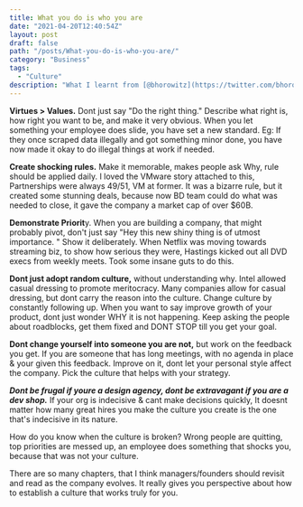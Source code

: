 ```yaml
---
title: What you do is who you are
date: "2021-04-20T12:40:54Z"
layout: post
draft: false
path: "/posts/What-you-do-is-who-you-are/"
category: "Business"
tags:
  - "Culture"
description: "What I learnt from [@bhorowitz](https://twitter.com/bhorowitz) new book - What you do is who you are. What it taught me particularly about culture."
---
```




**Virtues > Values.** Dont just say "Do the right thing." Describe what right is, how right you want to be, and make it very obvious. When you let something your employee does slide, you have set a new standard. Eg: If they once scraped data illegally and got something minor done, you have now made it okay to do illegal things at work if needed. 

**Create shocking rules.** Make it memorable, makes people ask Why, rule should be applied daily. I loved the VMware story attached to this, Partnerships were always 49/51, VM at former. It was a bizarre rule, but it created some stunning deals, because now BD team could do what was needed to close, it gave the company a market cap of over $60B. 

**Demonstrate Priorit**y. When you are building a company, that might probably pivot, don't just say "Hey this new shiny thing is of utmost importance. " Show it deliberately. When Netflix was moving towards streaming biz, to show how serious they were, Hastings kicked out all DVD execs from weekly meets. Took some insane guts to do this. 

**Dont just adopt random culture,** without understanding why. Intel allowed casual dressing to promote meritocracy. Many companies allow for casual dressing, but dont carry the reason into the culture. Change culture by constantly following up. When you want to say improve growth of your product, dont just wonder WHY it is not happening. Keep asking the people about roadblocks, get them fixed and DONT STOP till you get your goal. 

**Dont change yourself into someone you are not,** but work on the feedback you get. If you are someone that has long meetings, with no agenda in place & your given this feedback. Improve on it, dont let your personal style affect the company. Pick the culture that helps with your strategy.

 ***Dont be frugal if youre a design agency, dont be extravagant if you are a dev shop.*** If your org is indecisive & cant make decisions quickly, It doesnt matter how many great hires you make the culture you create is the one that's indecisive in its nature.

 How do you know when the culture is broken? Wrong people are quitting, top priorities are messed up, an employee does something that shocks you, because that was not your culture.

 There are so many chapters, that I think managers/founders should revisit and read as the company evolves. It really gives you perspective about how to establish a culture that works truly for you.